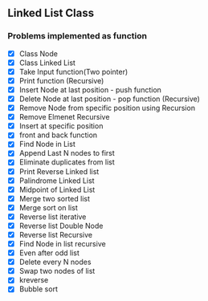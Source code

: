 ## Linked List Class
### Problems implemented as function

- [x] Class Node
- [x] Class Linked List
- [x] Take Input function(Two pointer)
- [x] Print function (Recursive)
- [x] Insert Node at last position - push function
- [x] Delete Node at last position - pop function (Recursive)
- [x] Remove Node from specific position using Recursion
- [x] Remove Elmenet Recursive
- [x] Insert at specific position
- [x] front and back function
- [x] Find Node in List
- [x] Append Last N nodes to first
- [x] Eliminate duplicates from list
- [x] Print Reverse Linked list
- [x] Palindrome Linked List
- [x] Midpoint of Linked List
- [x] Merge two sorted list
- [x] Merge sort on list
- [x] Reverse list iterative
- [x] Reverse list Double Node
- [x] Reverse list Recursive
- [x] Find Node in list recursive
- [x] Even after odd list
- [x] Delete every N nodes
- [x] Swap two nodes of list
- [x] kreverse
- [x] Bubble sort